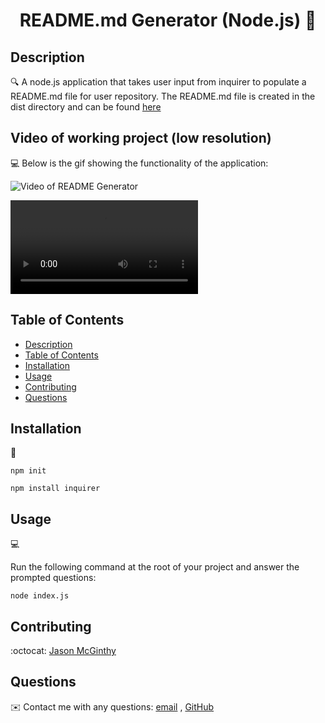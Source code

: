 <h1 align="center">README.md Generator (Node.js) 👋</h1>

## Description
  
🔍 A node.js application that takes user input from inquirer to populate a README.md file for user repository. The README.md file is created in the dist directory and can be found [here](.dist/README.md)  
  
## Video of working project (low resolution)

💻 Below is the gif showing the functionality of the application:

![Video of README Generator](./utils/README-Generator.gif)

![Full Length video](./utils/README-Generator.webm)

## Table of Contents
- [Description](#description)
- [Table of Contents](#table-of-contents)
- [Installation](#installation)
- [Usage](#usage)
- [Contributing](#contributing)
- [Questions](#questions)

## Installation
💾   
  
`npm init`
  
`npm install inquirer`
  
## Usage
💻   
  
Run the following command at the root of your project and answer the prompted questions:
  
`node index.js`

## Contributing
:octocat: [Jason McGinthy](https://github.com/codragon2020)

## Questions
✉️ Contact me with any questions: [email](mailto:jasonmcginthy@gmail.com) , [GitHub](https://github.com/codragon2020)<br />
